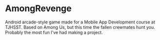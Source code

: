 # AmongRevenge
Android arcade-style game made for a Mobile App Development course at TJHSST. Based on Among Us, but this time the fallen crewmates hunt you.
Probably the most fun I've had making a project.
